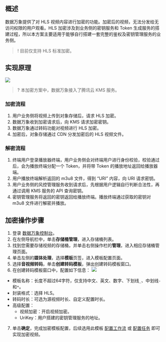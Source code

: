 ## 概述

数据万象提供了对 HLS 视频内容进行加密的功能。加密后的视频，无法分发给无访问权限的用户观看。HLS 加密涉及到业务侧的密钥服务和 Token 生成服务的搭建过程，所以本方案主要适用于能够自行搭建一套完整的鉴权及密钥管理服务的业务侧。

>! 目前仅支持 HLS 标准加密。
>

## 实现原理

![](https://main.qcloudimg.com/raw/4491a94b09f8b73de9abe12a1086f810.png)

>? 本加密方案中，数据万象接入了腾讯云 KMS 服务。
>

### 加密流程

1. 用户业务侧将视频上传到对象存储后，请求 HLS 加密。
2. 数据万象收到加密请求后，向 KMS 请求加密密钥。
3. 数据万象通过转码功能对视频进行 HLS 加密。
4. 加密后，对象存储通过 CDN 分发加密后的 HLS 视频文件。

### 解密流程

1. 终端用户登录播放器终端，用户业务侧会对终端用户进行身份校验，校验通过后，会为播放终端分配一个 Token，并将带 Token 的播放地址返回给播放器端。
2. 用户播放终端解析返回的 m3u8 文件，得到 “URI” 内容，向 URI 请求密钥。
3. 用户业务侧的风控管理服务收到请求后，先根据用户逻辑自行判断合法性，再通过调用 KMS 服务的 API 查询密钥。
4. 密钥管理服务将返回的密钥返回给播放终端。播放终端通过获取的密钥对 m3u8 文件进行解密并播放。

## 加密操作步骤

1. 登录 [数据万象控制台](https://console.cloud.tencent.com/ci)。
2. 在左侧导航栏中，单击**存储桶管理**，进入存储桶列表。
3. 找到您需要存储视频的存储桶，并单击右侧操作栏的**管理**，进入相应存储桶管理页面。
4. 单击左侧的**媒体处理**，选择**模板**页签，进入模板配置页面。
5. 选择**音视频转码**，单击**创建转码模板**，弹出创建转码模板窗口。
6. 在创建转码模板窗口中，配置如下信息：
![](https://main.qcloudimg.com/raw/447d05493505550ebf05cd9960822b21.png)
 - 模板名称：长度不超过64字符，仅支持中文、英文、数字、下划线`_`、中划线`-`和`*`。
 - 封装格式：选择 HLS。
 - 转码时长：可选为源视频时长、自定义配置时长。
 - 高级配置： 
    - 视频加密：开启视频加密。
    - UriKey：用户搭建的密钥管理服务的地址。
7. 单击**确定**，完成加密模板配置，后续选用此模板 [配置工作流](https://cloud.tencent.com/document/product/460/46488) 或 [配置任务](https://cloud.tencent.com/document/product/460/46489) 即可实现加密视频。

